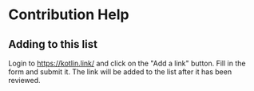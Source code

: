 # Contribution Help

## Adding to this list

Login to https://kotlin.link/ and click on the "Add a link" button. 
Fill in the form and submit it. 
The link will be added to the list after it has been reviewed.
